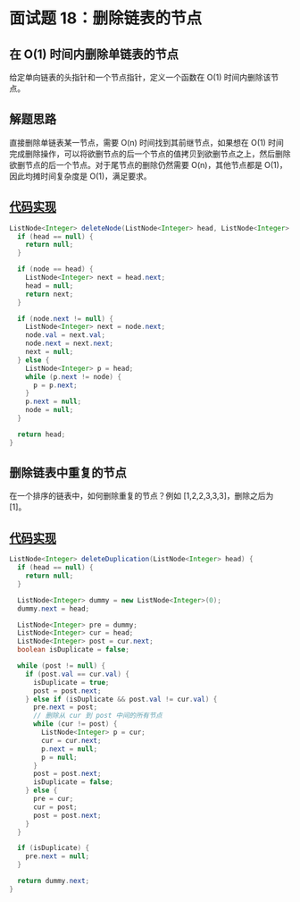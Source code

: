 # 面试题 18：删除链表的节点

## 在 O(1) 时间内删除单链表的节点

给定单向链表的头指针和一个节点指针，定义一个函数在 O(1) 时间内删除该节点。

## 解题思路

直接删除单链表某一节点，需要 O(n) 时间找到其前继节点，如果想在 O(1) 时间完成删除操作，可以将欲删节点的后一个节点的值拷贝到欲删节点之上，然后删除欲删节点的后一个节点。对于尾节点的删除仍然需要 O(n)，其他节点都是 O(1)，因此均摊时间复杂度是 O(1)，满足要求。

## [代码实现][src1]

```java
ListNode<Integer> deleteNode(ListNode<Integer> head, ListNode<Integer> node) {
  if (head == null) {
    return null;
  }

  if (node == head) {
    ListNode<Integer> next = head.next;
    head = null;
    return next;
  }

  if (node.next != null) {
    ListNode<Integer> next = node.next;
    node.val = next.val;
    node.next = next.next;
    next = null;
  } else {
    ListNode<Integer> p = head;
    while (p.next != node) {
      p = p.next;
    }
    p.next = null;
    node = null;
  }

  return head;
}
```

## 删除链表中重复的节点

在一个排序的链表中，如何删除重复的节点？例如 [1,2,2,3,3,3]，删除之后为 [1]。

## [代码实现][src2]

```java
ListNode<Integer> deleteDuplication(ListNode<Integer> head) {
  if (head == null) {
    return null;
  }

  ListNode<Integer> dummy = new ListNode<Integer>(0);
  dummy.next = head;

  ListNode<Integer> pre = dummy;
  ListNode<Integer> cur = head;
  ListNode<Integer> post = cur.next;
  boolean isDuplicate = false;

  while (post != null) {
    if (post.val == cur.val) {
      isDuplicate = true;
      post = post.next;
    } else if (isDuplicate && post.val != cur.val) {
      pre.next = post;
      // 删除从 cur 到 post 中间的所有节点
      while (cur != post) {
        ListNode<Integer> p = cur;
        cur = cur.next;
        p.next = null;
        p = null;
      }
      post = post.next;
      isDuplicate = false;
    } else {
      pre = cur;
      cur = post;
      post = post.next;
    }
  }

  if (isDuplicate) {
    pre.next = null;
  }

  return dummy.next;
}
```

[src1]: https://github.com/andavid/coding-interview-java/blob/master/src/_18/DeleteNodeInList.java
[src2]: https://github.com/andavid/coding-interview-java/blob/master/src/_18/DeleteDuplicatedNode.java
